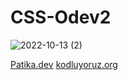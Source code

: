 # CSS-Odev2

![2022-10-13 (2)](https://user-images.githubusercontent.com/93201374/195555662-e76e73e6-2a7a-43c6-b6e4-f0a72e7839b9.png)

[Patika.dev](https://www.patika.dev/tr)
[kodluyoruz.org](https://kodluyoruz.org/tr/kodluyoruz/)

